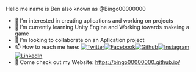 Hello me name is Ben also known as @Bingo00000000

- 👀 I’m interested in creating aplications and working on projects 
- 🌱 I’m currently learning Unity Engine and Working towards makeing a game
- 💞️ I’m looking to collaborate on an Aplication project 
- 📫 How to reach me here: [![Twitter][twi]][1][![Facebook][face]][2][![Github][git]][3][![Instagram][insta]][4][![LinkedIn][link]][5]
- 📜 Come check out my Website: https://bingo00000000.github.io/

[twi]: https://img.shields.io/badge/Twitter-1DA1F2?style=for-the-badge&logo=twitter&logoColor=white
[face]: https://img.shields.io/badge/Facebook-1877F2?style=for-the-badge&logo=facebook&logoColor=white
[git]: https://img.shields.io/badge/GitHub-100000?style=for-the-badge&logo=github&logoColor=white
[insta]: https://img.shields.io/badge/Instagram-E4405F?style=for-the-badge&logo=instagram&logoColor=white
[link]: https://img.shields.io/badge/LinkedIn-0077B5?style=for-the-badge&logo=linkedin&logoColor=white

[1]: https://twitter.com/bingo00000000
[2]: https://www.facebook.com/Bingo00000000
[3]: https://github.com/Bingo00000000
[4]: https://www.instagram.com/bingo000000000000/
[5]: https://www.linkedin.com/in/ben-d-carpenter/


